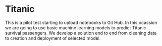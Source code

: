# Titanic
 
 This is a pilot test starting to upload notebooks to Git Hub.
 In this ocassion we are going to use basic machine learning models to predict Titanic survival passengers. We develop a solution end to end from cleaning data to creation and deployment of selected model. 
  
